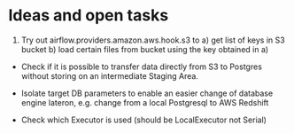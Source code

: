 # Ideas and open tasks

1)  Try out airflow.providers.amazon.aws.hook.s3 to
    a) get list of keys in S3 bucket
    b) load certain files from bucket using the key obtained in a)


- Check if it is possible to transfer data directly from S3 to Postgres without
  storing on an intermediate Staging Area.


- Isolate target DB parameters to enable an easier change of database engine
  lateron, e.g. change from a local Postgresql to AWS Redshift
- Check which Executor is used (should be LocalExecutor not Serial)

